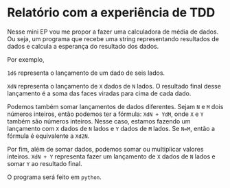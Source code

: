 # Relatório com a experiência de TDD

Nesse mini EP vou me propor a fazer uma calculadora de média de dados. Ou seja, um programa que recebe uma string representando resultados de dados e calcula a esperança do resultado dos dados.

Por exemplo,

`1d6` representa o lançamento de um dado de seis lados.

`XdN` representa o lançamento de `X` dados de `N` lados. O resultado final desse lançamento é a soma das faces viradas para cima de cada dado.

Podemos também somar lançamentos de dados diferentes. Sejam `N` e `M` dois números inteiros, então podemos ter a fórmula:
`XdN + YdM`, onde `X` e `Y` também são números inteiros. Nesse caso, estamos fazendo um lançamento com `X` dados de `N` lados e `Y` dados de `M` lados. Se `N=M`, então a fórmula é equivalente a `Xd2N`.

Por fim, além de somar dados, podemos somar ou multiplicar valores inteiros.
`XdN + Y` representa fazer um lançamento de `X` dados de `N` lados e somar `Y` ao resultado final.

O programa será feito em `python`.